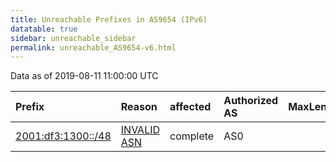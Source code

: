 ```yaml
---
title: Unreachable Prefixes in AS9654 (IPv6)
datatable: true
sidebar: unreachable_sidebar
permalink: unreachable_AS9654-v6.html
---
```


Data as of 2019-08-11 11:00:00 UTC


<div class="datatable-begin"></div>

| Prefix                                                         | Reason                                                                                                   | affected   | Authorized AS   |   MaxLength | Anchor                                       |   unreachable /48s |
|:---------------------------------------------------------------|:---------------------------------------------------------------------------------------------------------|:-----------|:----------------|------------:|:---------------------------------------------|-------------------:|
| [2001:df3:1300::/48](https://stat.ripe.net/2001:df3:1300::/48) | [INVALID ASN](https://rpki-validator.ripe.net/announcement-preview?asn=AS9654&prefix=2001:df3:1300::/48) | complete   | AS0             |          48 | [APNIC](unreachable_APNIC_RPKI_Root-v6.html) |                  1 |

<div class="datatable-end"></div>